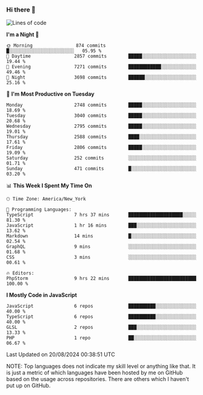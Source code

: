 ### Hi there 👋

<!--
**LynxJinxxy/LynxJinxxy** is a ✨ _special_ ✨ repository because its `README.md` (this file) appears on your GitHub profile.

Here are some ideas to get you started:

- 🔭 I’m currently working on ...
- 🌱 I’m currently learning ...
- 👯 I’m looking to collaborate on ...
- 🤔 I’m looking for help with ...
- 💬 Ask me about ...
- 📫 How to reach me: ...
- 😄 Pronouns: ...
- ⚡ Fun fact: ...
-->

<!--START_SECTION:waka-->
![Lines of code](https://img.shields.io/badge/From%20Hello%20World%20I%27ve%20Written-31.9%20million%20lines%20of%20code-blue)

**I'm a Night 🦉** 

```text
🌞 Morning                874 commits         █░░░░░░░░░░░░░░░░░░░░░░░░   05.95 % 
🌆 Daytime                2857 commits        █████░░░░░░░░░░░░░░░░░░░░   19.44 % 
🌃 Evening                7271 commits        ████████████░░░░░░░░░░░░░   49.46 % 
🌙 Night                  3698 commits        ██████░░░░░░░░░░░░░░░░░░░   25.16 % 
```
📅 **I'm Most Productive on Tuesday** 

```text
Monday                   2748 commits        █████░░░░░░░░░░░░░░░░░░░░   18.69 % 
Tuesday                  3040 commits        █████░░░░░░░░░░░░░░░░░░░░   20.68 % 
Wednesday                2795 commits        █████░░░░░░░░░░░░░░░░░░░░   19.01 % 
Thursday                 2588 commits        ████░░░░░░░░░░░░░░░░░░░░░   17.61 % 
Friday                   2806 commits        █████░░░░░░░░░░░░░░░░░░░░   19.09 % 
Saturday                 252 commits         ░░░░░░░░░░░░░░░░░░░░░░░░░   01.71 % 
Sunday                   471 commits         █░░░░░░░░░░░░░░░░░░░░░░░░   03.20 % 
```


📊 **This Week I Spent My Time On** 

```text
🕑︎ Time Zone: America/New_York

💬 Programming Languages: 
TypeScript               7 hrs 37 mins       ████████████████████░░░░░   81.30 % 
JavaScript               1 hr 16 mins        ███░░░░░░░░░░░░░░░░░░░░░░   13.62 % 
Markdown                 14 mins             █░░░░░░░░░░░░░░░░░░░░░░░░   02.54 % 
GraphQL                  9 mins              ░░░░░░░░░░░░░░░░░░░░░░░░░   01.68 % 
CSS                      3 mins              ░░░░░░░░░░░░░░░░░░░░░░░░░   00.61 % 

🔥 Editors: 
PhpStorm                 9 hrs 22 mins       █████████████████████████   100.00 % 
```

**I Mostly Code in JavaScript** 

```text
JavaScript               6 repos             ██████████░░░░░░░░░░░░░░░   40.00 % 
TypeScript               6 repos             ██████████░░░░░░░░░░░░░░░   40.00 % 
GLSL                     2 repos             ███░░░░░░░░░░░░░░░░░░░░░░   13.33 % 
PHP                      1 repo              ██░░░░░░░░░░░░░░░░░░░░░░░   06.67 % 
```




 Last Updated on 20/08/2024 00:38:51 UTC
<!--END_SECTION:waka-->
NOTE: Top languages does not indicate my skill level or anything like that. It is just a metric of which languages have been hosted by me on GitHub based on the usage across repositories. There are others which I haven't put up on GitHub.
